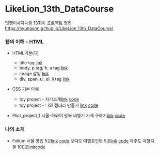 # LikeLion_13th_DataCourse
멋쟁이사자처럼 13회차 프로젝트 정리
https://hyungonn.github.io/LikeLion_13th_DataCourse/

### 웹의 이해 -  HTML
 - HTML기본(1)]
    * title tag [link](https://github.com/HyungonN/LikeLion_13th_DataCourse/blob/main/web_html/20210903_exp1_html_title.html)
    * body, p tag/ h, a tag [link](https://github.com/HyungonN/LikeLion_13th_DataCourse/blob/main/web_html/20210903_exp2_body.html)
    * image 삽입 [link](https://github.com/HyungonN/LikeLion_13th_DataCourse/blob/main/web_html/20210903_exp3_image.html)
    * div, span, ul, ol, li tag [link](https://github.com/HyungonN/LikeLion_13th_DataCourse/blob/main/web_html/20210903_exp4_Div_span.html)
   
 - CSS 기본 이해   
   * toy project - 자기소개[link](https://hyungonn.github.io/LikeLion_13th_DataCourse/01_web_html/myhomepage.html)  [code](https://github.com/HyungonN/LikeLion_13th_DataCourse/blob/main/01_web_html/20210903_exp5_main.html)
   * toy project - 나의 갤러리 만들기 [link](https://hyungonn.github.io/LikeLion_13th_DataCourse/02_css_gallery/css_practice/10css_gallery.html) [code](https://github.com/HyungonN/LikeLion_13th_DataCourse/blob/main/02_css_gallery/css_practice/10css_gallery.html)
   

 - Pliot_project_1
   서울-하와이 왕복 비행기 가격 구하기[link](https://hyungonn.github.io/LikeLion_13th_DataCourse/05_pliot_project_1_web_data/hawaii_flight_done.ipynb) [code](https://github.com/HyungonN/LikeLion_13th_DataCourse/blob/main/05_pliot_project_1_web_data/hawaii_flight_done.ipynb)
   
   
### 나의 소개
 - Folium
  서울 맛집 5곳[link](https://hyungonn.github.io/LikeLion_13th_DataCourse/08_folium/matzip_5.html) [code](https://github.com/HyungonN/LikeLion_13th_DataCourse/blob/main/08_folium/matzip_5.html)
  꼬따오 여행포인트 5곳[link](https://hyungonn.github.io/LikeLion_13th_DataCourse/08_folium/kohtao_5.html) [code](https://github.com/HyungonN/LikeLion_13th_DataCourse/blob/main/08_folium/kohtao_5.html)
  제주도 지형지물 100곳[link](https://hyungonn.github.io/LikeLion_13th_DataCourse/08_folium/제주지형_100.html)[code](https://github.com/HyungonN/LikeLion_13th_DataCourse/blob/main/08_folium/20210921_folium_practice.ipynb)
